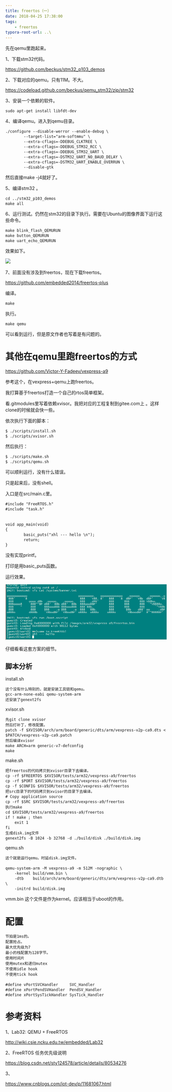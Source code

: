 ```yaml
---
title: freertos（一）
date: 2018-04-25 17:38:00
tags:
	- freertos
typora-root-url: ..\
---
```




先在qemu里跑起来。

1、下载stm32代码。

https://github.com/beckus/stm32_p103_demos

2、下载对应的qemu。只有11M。不大。

https://codeload.github.com/beckus/qemu_stm32/zip/stm32

3、安装一个依赖的软件。

```
sudo apt-get install libfdt-dev
```

4、编译qemu。进入到qemu目录。

```
./configure --disable-werror --enable-debug \
        --target-list="arm-softmmu" \
        --extra-cflags=-DDEBUG_CLKTREE \
        --extra-cflags=-DDEBUG_STM32_RCC \
        --extra-cflags=-DDEBUG_STM32_UART \
        --extra-cflags=-DSTM32_UART_NO_BAUD_DELAY \
        --extra-cflags=-DSTM32_UART_ENABLE_OVERRUN \
        --disable-gtk
```

然后直接make -j4就好了。

5、编译stm32 。

```
cd ../stm32_p103_demos
make all
```

6、运行测试。仍然在stm32的目录下执行。需要在Ubuntu的图像界面下运行这些命令。

```
make blink_flash_QEMURUN
make button_QEMURUN
make uart_echo_QEMURUN
```

效果如下。

![](/images/freertos（一）-stm32-qemu运行.png)



7、前面没有涉及到freertos，现在下载freertos。

https://github.com/embedded2014/freertos-plus

编译。

```
make
```

执行。

```
make qemu
```

可以看到运行，但是原文作者也写着是有问题的。



# 其他在qemu里跑freertos的方式

https://github.com/Victor-Y-Fadeev/vexpress-a9

参考这个，在vexpress+qemu上跑freertos。

我打算基于freertos打造一个自己的rtos简单框架。

看.gitmodules里写着依赖xvisor。我把对应的工程复制到gitee.com上 。这样clone的时候就会快一些。

依次执行下面的脚本：

```
$ ./scripts/install.sh
$ ./scripts/xvisor.sh
```

然后执行：

```
$ ./scripts/make.sh
$ ./scripts/qemu.sh
```

可以顺利运行，没有什么错误。

只是起来后，没有shell。

入口是在src/main.c里。

```
#include "FreeRTOS.h"
#include "task.h"


void app_main(void)
{
        basic_puts("xhl --- hello \n");
        return;
}
```

没有实现printf。

打印是用basic_puts函数。

运行效果。

![1593421906072](/images/random_name/1593421906072.png)

仔细看看这套方案的细节。

## 脚本分析

install.sh

```
这个没有什么特别的，就是安装工具链和qemu。
gcc-arm-none-eabi qemu-system-arm
还安装了genext2fs
```

xvisor.sh

```
先git clone xvisor
然后打补丁，修改配置。
patch -f $XVISOR/arch/arm/board/generic/dts/arm/vexpress-v2p-ca9.dts < $PATCH/vexpress-v2p-ca9.patch
然后编译xvisor
make ARCH=arm generic-v7-defconfig
make
```

make.sh

```
把freertos的代码拷贝到xvisor目录下去编译。
cp -rf $FREERTOS $XVISOR/tests/arm32/vexpress-a9/freertos
cp -rf $PORT $XVISOR/tests/arm32/vexpress-a9/freertos
cp -f $CONFIG $XVISOR/tests/arm32/vexpress-a9/freertos
把src目录下的代码拷贝到xvisor的目录下去编译。
# Copy application source
cp -rf $SRC $XVISOR/tests/arm32/vexpress-a9/freertos
执行make
cd $XVISOR/tests/arm32/vexpress-a9/freertos
if ! make ; then
	exit 1
fi
生成disk.img文件
genext2fs -B 1024 -b 32768 -d ./build/disk ./build/disk.img
```

qemu.sh

```
这个就是运行qemu。时延disk.img文件。

qemu-system-arm -M vexpress-a9 -m 512M -nographic \
	-kernel build/vmm.bin \
	-dtb    build/arch/arm/board/generic/dts/arm/vexpress-v2p-ca9.dtb \
	-initrd build/disk.img
```

vmm.bin 这个文件是作为kernel。应该相当于uboot的作用。



# 配置

```
节拍是1ms的。
配置抢占。
最大优先级为7 
最小的栈配置为128字节。
使用时间片
使用mutex和递归mutex
不使用idle hook
不使用tick hook

#define vPortSVCHandler		SVC_Handler
#define xPortPendSVHandler	PendSV_Handler
#define xPortSysTickHandler	SysTick_Handler

```



# 参考资料

1、Lab32: QEMU + FreeRTOS

http://wiki.csie.ncku.edu.tw/embedded/Lab32

2、FreeRTOS 任务优先级说明

https://blog.csdn.net/sty124578/article/details/80534276

3、

https://www.cnblogs.com/iot-dev/p/11681067.html